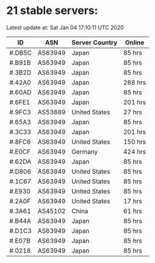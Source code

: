 # 21 stable servers:

Latest update at: Sat Jan 04 17:10:11 UTC 2020

| ID | ASN | Server Country | Online |
| -- | --- | -------------- | ------ |
| #.DB5C | AS63949 | Japan | 85 hrs |
| #.B91B | AS63949 | Japan | 85 hrs |
| #.3B2D | AS63949 | Japan | 85 hrs |
| #.42A0 | AS63949 | Japan | 288 hrs |
| #.60AD | AS63949 | Japan | 85 hrs |
| #.6FE1 | AS63949 | Japan | 201 hrs |
| #.9FC3 | AS53889 | United States | 27 hrs |
| #.65A3 | AS63949 | Japan | 85 hrs |
| #.3C33 | AS63949 | Japan | 201 hrs |
| #.8FC6 | AS63949 | United States | 150 hrs |
| #.E0CF | AS63949 | Germany | 424 hrs |
| #.62DA | AS63949 | Japan | 85 hrs |
| #.D806 | AS63949 | United States | 85 hrs |
| #.1C67 | AS63949 | United States | 85 hrs |
| #.E930 | AS63949 | United States | 85 hrs |
| #.2A0F | AS63949 | United States | 17 hrs |
| #.3A61 | AS45102 | China | 61 hrs |
| #.B44A | AS63949 | Japan | 85 hrs |
| #.D1C3 | AS63949 | Japan | 85 hrs |
| #.E07B | AS63949 | Japan | 85 hrs |
| #.0218 | AS63949 | Japan | 85 hrs |

